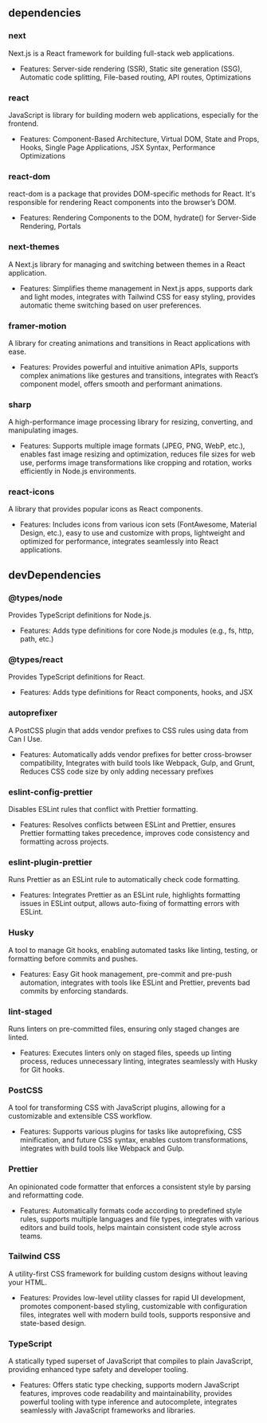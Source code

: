 ## dependencies

### next

Next.js is a React framework for building full-stack web applications.

-   Features: Server-side rendering (SSR), Static site generation (SSG), Automatic code splitting, File-based routing, API routes, Optimizations

### react

JavaScript is library for building modern web applications, especially for the frontend.

-   Features: Component-Based Architecture, Virtual DOM, State and Props, Hooks, Single Page Applications, JSX Syntax, Performance Optimizations

### react-dom

react-dom is a package that provides DOM-specific methods for React. It's responsible for rendering React components into the browser’s DOM.

-   Features: Rendering Components to the DOM, hydrate() for Server-Side Rendering, Portals

### next-themes

A Next.js library for managing and switching between themes in a React application.

-   Features: Simplifies theme management in Next.js apps, supports dark and light modes, integrates with Tailwind CSS for easy styling, provides automatic theme switching based on user preferences.

### framer-motion

A library for creating animations and transitions in React applications with ease.

-   Features: Provides powerful and intuitive animation APIs, supports complex animations like gestures and transitions, integrates with React’s component model, offers smooth and performant animations.

### sharp

A high-performance image processing library for resizing, converting, and manipulating images.

-   Features: Supports multiple image formats (JPEG, PNG, WebP, etc.), enables fast image resizing and optimization, reduces file sizes for web use, performs image transformations like cropping and rotation, works efficiently in Node.js environments.

### react-icons

A library that provides popular icons as React components.

-   Features: Includes icons from various icon sets (FontAwesome, Material Design, etc.), easy to use and customize with props, lightweight and optimized for performance, integrates seamlessly into React applications.

## devDependencies

### @types/node

Provides TypeScript definitions for Node.js.

-   Features: Adds type definitions for core Node.js modules (e.g., fs, http, path, etc.)

### @types/react

Provides TypeScript definitions for React.

-   Features: Adds type definitions for React components, hooks, and JSX

### autoprefixer

A PostCSS plugin that adds vendor prefixes to CSS rules using data from Can I Use.

-   Features: Automatically adds vendor prefixes for better cross-browser compatibility, Integrates with build tools like Webpack, Gulp, and Grunt, Reduces CSS code size by only adding necessary prefixes

### eslint-config-prettier

Disables ESLint rules that conflict with Prettier formatting.

-   Features: Resolves conflicts between ESLint and Prettier, ensures Prettier formatting takes precedence, improves code consistency and formatting across projects.

### eslint-plugin-prettier

Runs Prettier as an ESLint rule to automatically check code formatting.

-   Features: Integrates Prettier as an ESLint rule, highlights formatting issues in ESLint output, allows auto-fixing of formatting errors with ESLint.

### Husky

A tool to manage Git hooks, enabling automated tasks like linting, testing, or formatting before commits and pushes.

-   Features: Easy Git hook management, pre-commit and pre-push automation, integrates with tools like ESLint and Prettier, prevents bad commits by enforcing standards.

### lint-staged

Runs linters on pre-committed files, ensuring only staged changes are linted.

-   Features: Executes linters only on staged files, speeds up linting process, reduces unnecessary linting, integrates seamlessly with Husky for Git hooks.

### PostCSS

A tool for transforming CSS with JavaScript plugins, allowing for a customizable and extensible CSS workflow.

-   Features: Supports various plugins for tasks like autoprefixing, CSS minification, and future CSS syntax, enables custom transformations, integrates with build tools like Webpack and Gulp.

### Prettier

An opinionated code formatter that enforces a consistent style by parsing and reformatting code.

-   Features: Automatically formats code according to predefined style rules, supports multiple languages and file types, integrates with various editors and build tools, helps maintain consistent code style across teams.

### Tailwind CSS

A utility-first CSS framework for building custom designs without leaving your HTML.

-   Features: Provides low-level utility classes for rapid UI development, promotes component-based styling, customizable with configuration files, integrates well with modern build tools, supports responsive and state-based design.

### TypeScript

A statically typed superset of JavaScript that compiles to plain JavaScript, providing enhanced type safety and developer tooling.

-   Features: Offers static type checking, supports modern JavaScript features, improves code readability and maintainability, provides powerful tooling with type inference and autocomplete, integrates seamlessly with JavaScript frameworks and libraries.
